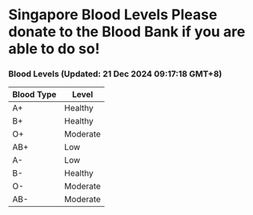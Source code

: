 Singapore Blood Levels
 Please donate to the Blood Bank if you are able to do so!
================================================================================================================================

### Blood Levels (Updated: 21 Dec 2024 09:17:18 GMT+8)
| Blood Type | Level     |
|------------|-----------|
| A+     | Healthy |
| B+     | Healthy |
| O+     | Moderate |
| AB+     | Low |
| A-     | Low |
| B-     | Healthy |
| O-     | Moderate |
| AB-     | Moderate |
